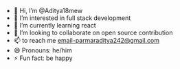 - 👋 Hi, I’m @Aditya18mew
- 👀 I’m interested in full stack development 
- 🌱 I’m currently learning react
- 💞️ I’m looking to collaborate on open source contribution
- 📫  to reach me email-parmaraditya242@gmail.com
- 😄 Pronouns: he/him
- ⚡ Fun fact: be happy

<!---
Aditya18mew/Aditya18mew is a ✨ special ✨ repository because its `README.md` (this file) appears on your GitHub profile.
You can click the Preview link to take a look at your changes.
--->
